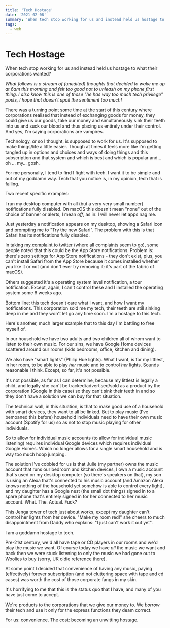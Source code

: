 ```yaml
---
title: 'Tech Hostage'
date: '2021-02-08'
summary: 'When tech stop working for us and instead held us hostage to what their corporations wanted?'
tags:
  - web
---
```


# Tech Hostage

When tech stop working for us and instead held us hostage to what their corporations wanted?

_What follows is a stream of (unedited) thoughts that decided to wake me up at 6am this morning and felt too good not to unleash on my phone first thing. I also know this is one of those "he has way too much tech privilege" posts, I hope that doesn't spoil the sentiment too much!_

There was a turning point some time at the start of this century where corporations realised that instead of exchanging goods for money, they could give us our goods, take our money and simultaneously sink their teeth into us and suck our blood and thus placing us entirely under their control. And yes, I'm saying corporations are vampires.

<!--more-->

Technology, or so I thought, is supposed to work for us. It's supposed to make things/life a little easier. Though at times it feels more like I'm getting tangled up in options and choices and ways of doing things and this subscription and that system and which is best and which is popular and… oh … my… gosh.

For me personally, I tend to find I fight with tech. I want it to be simple and out of my goddamn way. Tech that you notice is, in my opinion, tech that is failing.

Two recent specific examples:

I run my desktop computer with all (but a very very small number) notifications fully disabled. On macOS this doesn't mean "none" out of the choice of banner or alerts, I mean *off*, as in: I will never let apps nag me.

Just yesterday a notification appears on my desktop, showing a Safari icon and prompting me to "Try the new Safari". The problem with this is that Safari has its notifications fully disabled.

In taking [my complaint to twitter](https://twitter.com/rem/status/1358534480865226755) (where all complaints seem to go), some people noted that this could be the App Store notifications. Problem is: there's zero settings for App Store notifications - they don't exist, plus, you can't install Safari from the App Store because it comes installed whether you like it or not (and don't ever try removing it: it's part of the fabric of macOS).

Others suggested it's a operating system level notification, a tour notification. Except, again, I can't control these and I installed the operating system some 6 weeks ago.

Bottom line: this tech doesn't care what I want, and how I want my notifications. This corporation sold me my tech, their teeth are still sinking deep in me and they won't let go any time soon. I'm a hostage to this tech.

Here's another, much larger example that to this day I'm battling to free myself of.

In our household we have two adults and two children all of whom want to listen to their own music. For our sins, we have Google Home devices scattered around our rooms (kids bedrooms, office, kitchen and dining).

We also have "smart lights" (Philip Hue lights). What I want, is for my littlest, in her room, to be able to play *her* music and to control *her* lights. Sounds reasonable I think. Except, so far, it's not possible.

It's not possible, as far as I can determine, because my littlest is legally a child, and legally she can't be tracked/advertised/sold as a product by the corporation (Google in this case) so they can't sink their teeth in and so they don't have a solution we can buy for that situation.

The technical wall, in this situation, is that to make good use of a household with smart devices, they want to all be linked. But to play music (I've bemoaned this before) household individuals need to have their own music account (Spotify for us) so as not to stop music playing for other individuals.

So to allow for individual music accounts (to allow for individual music listening) requires individual Google devices which requires individual Google Homes. Which no longer allows for a single smart household and is way too much hoop jumping.

The solution I've cobbled for us is that Julie (my partner) owns the music account that runs our bedroom and kitchen devices, I own a music account that's used on my desktop computer (so there's speakers on that), my son is using an Alexa that's connected to his music account (and Amazon Alexa knows nothing of the household yet somehow is able to control every light), and my daughter has a Google nest (the small dot things) signed in to a spare phone that's entirely signed in for her connected to her music account. What. The. Actual. Fuck?

This Jenga tower of tech just about works, except my daughter can't control her lights from her device. "Make my room red!" she cheers to much disappointment from Daddy who explains: "I just can't work it out yet".

I am a goddamn hostage to tech.

Pre-21st century, we'd all have tape or CD players in our rooms and we'd play the music we want. Of course today we have *all* the music we want and back then we were stuck listening to only the music we had gone out to Woolies to buy (sorry, UK oldie reference there).

At some point I decided that convenience of having any music, paying (effectively) forever subscription (and not cluttering space with tape and cd cases) was worth the cost of those corporate fangs in my skin.

It's horrifying to me that this is the status quo that I have, and many of you have just come to accept.

We're products to the corporations that we give our money to. We *borrow* their tech and use it only for the express functions they deam correct.

For us: convenience. The cost: becoming an unwitting hostage.
